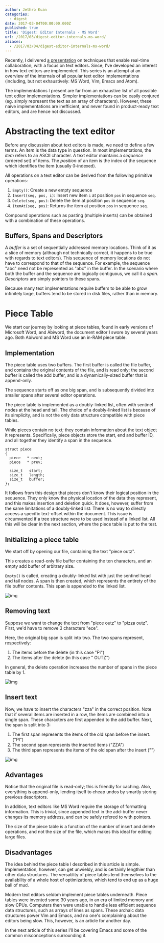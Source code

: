 ```yaml
---
author: Jethro Kuan
categories:
  - digest
date: 2017-03-04T00:00:00.000Z
published: true
title: 'Digest: Editor Internals - MS Word'
url: /2017/03/digest-editor-internals-ms-word/
aliases:
  - /2017/03/04/digest-editor-internals-ms-word/
---
```


Recently, I delivered
[a presentation](https://docs.google.com/presentation/d/1qMi_zQxm6E9fxXi8RFnfhaOvvCHEGzD-NPQjpD_F63w/edit?usp=sharing) on
techniques that enable real-time collaboration, with a focus on text
editors. Since, I've developed an interest in how text editors are
implemented. This series is an attempt at an overview of the internals
of all popular text editor implementations (including, but not
exhaustively: MS Word, Vim, Emacs and Atom).

The implementations I present are far from an exhaustive list of all
possible text editor implementations. Simpler implementations can be
easily conjured (eg. simply represent the text as an array of
characters). However, these naive implementations are inefficient, and
never found in product-ready text editors, and are hence not discussed.

# Abstracting the text editor

Before any discussion about text editors is made, we need to define a
few terms. An *item* is the data type in question. In most
implementations, the *item* refers to an ASCII character. A text editor
 maintains a *sequence* (ordered set) of items. The *position* of an
item is the index of the sequence which identifies the item (usually
0-indexed).

All operations on a text editor can be derived from the following
primitive operations:

1.  `Empty()`: Create a new empty sequence
2.  `Insert(seq, pos, i)`: Insert new item `i` at position `pos` in
    sequence `seq`.
3.  `Delete(seq, pos)`: Delete the item at position `pos` in sequence
    `seq`.
4.  `ItemAt(seq, pos)`: Returns the item at position `pos` in sequence
    `seq`.

Compound operations such as pasting (multiple inserts) can be obtained
with a combination of these operations.

## Buffers, Spans and Descriptors

A *buffer* is a set of sequentially addressed memory locations. Think of
it as a slice of memory (although not technically correct, it
happens to be true with regards to text editors). This sequence of memory
locations do not have to correspond to that of the sequence. For
example, the sequence "abc" need not be represented as "abc" in the
buffer. In the scenario where both the buffer and the sequence are
logically contiguous, we call it a *span*. *Descriptors* are simply
pointers to these spans.

Because many text implementations require buffers to be able to grow
infinitely large, buffers tend to be stored in disk files, rather than
in memory.

# Piece Table

We start our journey by looking at piece tables, found in early
versions of Microsoft Word, and Abiword, the document editor I swore
by several years ago. Both Abiword and MS Word use an in-RAM piece table.


## Implementation

The piece table uses two buffers. The first buffer is called the file
buffer, and contains the original contents of the file, and is read
only; the second buffer is called the add buffer, and is a
dynamically-sized buffer that is append-only.

The sequence starts off as one big span, and is subsequently divided
into smaller spans after several editor operations.

The piece table is implemented as a doubly-linked list, often with
sentinel nodes at the head and tail. The choice of a doubly-linked
list is because of its simplicity, and is not the only data structure
compatible with piece tables.

While pieces contain no text; they contain information about the text
object it represents. Specifically, piece objects store the start,
end and buffer ID, and all together they identify a span in the
sequence.

    struct piece
    {
      piece   * next;
      piece   * prev;

      size_t   start;
      size_t   length;
      size_t   buffer;
    };

It follows from this design that pieces don't know their logical
position in the sequence. They only know the physical location of the
data they represent, and this makes insertion and deletion quick. It
does, however, suffer from the same limitations of a doubly-linked
list: There is no way to directly access a specific text-offset
within the document. This issue is circumvented if a tree structure
were to be used instead of a linked list. All this will be clear in
the next section, where the piece table is put to the test.

## Initializing a piece table

We start off by opening our file, containing the text "piece outz".

This creates a read-only file buffer containing the ten characters,
and an empty add buffer of arbitrary size.

`Empty()` is called, creating a doubly-linked list with just the sentinel
head and tail nodes. A span is then created, which represents the
entirety of the file buffer contents. This span is appended to the
linked list.

![img](/images/piecetable/start.png)

## Removing text

Suppose we want to change the text from "piece outz" to "pizza outz".
First, we'd have to remove 3 characters "ece".

Here, the original big span is split into two. The two spans
represent, respectively:

1.  The items before the delete (in this case "PI")
2.  The items after the delete (in this case " OUTZ")

In general, the delete operation increases the number of spans in the
piece table by 1.

![img](/images/piecetable/remove.png)

## Insert text

Now, we have to insert the characters "zza" in the correct position.
Note that if several items are inserted in a row, the items are
combined into a single span. These characters are first appended to
the add buffer. Next, the span is split into 3:

1.  The first span represents the items of the old span before the
    insert. ("PI")
2.  The second span represents the inserted items ("ZZA")
3.  The third span represents the items of the old span after the
    insert ("")

![img](/images/piecetable/insert.png)

## Advantages

Notice that the original file is read-only; this is friendly for
caching. Also, everything is append-only, lending itself to cheap
undos by smartly storing previous descriptors.

In addition, text editors like MS Word require the storage of
formatting information. This is trivial, since appended text in the
add-buffer never changes its memory address, and can be safely refered
to with pointers.

The size of the piece table is a function of the number of insert and
delete operations, and not the size of the file, which makes this
ideal for editing large files.

## Disadvantages

The idea behind the piece table I described in this article is simple.
Implementation, however, can get unwieldy, and is certainly lengthier
than other data structures. The versatility of piece tables lend
themselves to the availability of a whole host of optimizations, which
tend to end up as a huge ball of mud.

Modern text editors seldom implement piece tables underneath. Piece
tables were invented some 30 years ago, in an era of limited memory
and slow CPUs. Computers then were unable to handle less efficient
sequence data structures, such as arrays of lines as spans. These
archaic data structures power Vim and Emacs, and no one's complaining
about the editors being slow. This, however, is an article for another
day.

In the next article of this series I'll be covering Emacs and some of
the common misconceptions surrounding it.
